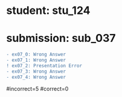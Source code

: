 # student: stu_124
# submission: sub_037

```diff
- ex07_0: Wrong Answer
- ex07_1: Wrong Answer
! ex07_2: Presentation Error
- ex07_3: Wrong Answer
- ex07_4: Wrong Answer
```
#incorrect=5
#correct=0
